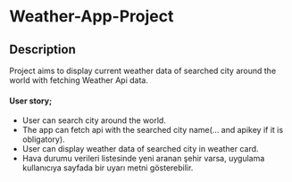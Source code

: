 # Weather-App-Project
<h2>Description</h2>
<p>Project aims to display current weather data of searched city around the world with fetching Weather Api data.</p>


<h4>User story;</h4>
<ul>
<li>User can search city around the world.</li>
<li>The app can fetch api with the searched city name(... and apikey if it is obligatory).</li>
<li>User can display weather data of searched city in weather card.</li>
<li>Hava durumu verileri listesinde yeni aranan şehir varsa, uygulama kullanıcıya sayfada bir uyarı metni gösterebilir.</li>
</ul>
